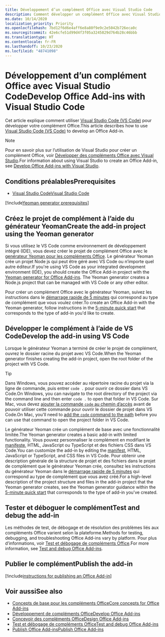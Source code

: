```yaml
---
title: Développement d’un complément Office avec Visual Studio Code
description: Comment développer un complément Office avec Visual Studio Code.
ms.date: 10/14/2020
localization_priority: Priority
ms.openlocfilehash: 7bd12f6d6e4aff6e8a80f9e9c2e5042b726eca0c
ms.sourcegitcommit: 42e6cfe51d99d4f3f05a3245829d764b28c46bbb
ms.translationtype: HT
ms.contentlocale: fr-FR
ms.lasthandoff: 10/23/2020
ms.locfileid: "48741098"
---
```

# <a name="develop-office-add-ins-with-visual-studio-code"></a><span data-ttu-id="18ee9-103">Développement d’un complément Office avec Visual Studio Code</span><span class="sxs-lookup"><span data-stu-id="18ee9-103">Develop Office Add-ins with Visual Studio Code</span></span>

<span data-ttu-id="18ee9-104">Cet article explique comment utiliser [Visual Studio Code (VS Code)](https://code.visualstudio.com) pour développer votre complément Office.</span><span class="sxs-lookup"><span data-stu-id="18ee9-104">This article describes how to use [Visual Studio Code (VS Code)](https://code.visualstudio.com) to develop an Office Add-in.</span></span>

> [!NOTE]
> <span data-ttu-id="18ee9-105">Pour en savoir plus sur l’utilisation de Visual Studio pour créer un complément Office, voir [Développer des compléments Office avec Visual Studio](develop-add-ins-visual-studio.md).</span><span class="sxs-lookup"><span data-stu-id="18ee9-105">For information about using Visual Studio to create an Office Add-in, see [Develop Office Add-ins with Visual Studio](develop-add-ins-visual-studio.md).</span></span>

## <a name="prerequisites"></a><span data-ttu-id="18ee9-106">Conditions préalables</span><span class="sxs-lookup"><span data-stu-id="18ee9-106">Prerequisites</span></span>

- [<span data-ttu-id="18ee9-107">Visual Studio Code</span><span class="sxs-lookup"><span data-stu-id="18ee9-107">Visual Studio Code</span></span>](https://code.visualstudio.com/)

[!include[Yeoman generator prerequisites](../includes/quickstart-yo-prerequisites.md)]

## <a name="create-the-add-in-project-using-the-yeoman-generator"></a><span data-ttu-id="18ee9-108">Créez le projet de complément à l’aide du générateur Yeoman</span><span class="sxs-lookup"><span data-stu-id="18ee9-108">Create the add-in project using the Yeoman generator</span></span>

<span data-ttu-id="18ee9-109">Si vous utilisez le VS Code comme environnement de développement intégré (IDE), vous devez créer le projet de complément Office avec le [genérateur Yeoman pour les compléments Office](https://github.com/OfficeDev/generator-office). Le générateur Yeoman crée un projet Node js qui peut être géré avec VS Code ou n’importe quel autre éditeur.</span><span class="sxs-lookup"><span data-stu-id="18ee9-109">If you're using VS Code as your integrated development environment (IDE), you should create the Office Add-in project with the [Yeoman generator for Office Add-ins](https://github.com/OfficeDev/generator-office). The Yeoman generator creates a Node.js project that can be managed with VS Code or any other editor.</span></span> 

<span data-ttu-id="18ee9-110">Pour créer un complément Office avec le générateur Yeoman, suivez les instructions dans le [démarrage rapide de 5 minutes](/office/dev/add-ins/) qui correspond au type de complément que vous voulez créer.</span><span class="sxs-lookup"><span data-stu-id="18ee9-110">To create an Office Add-in with the Yeoman generator, follow instructions in the [5-minute quick start](/office/dev/add-ins/) that corresponds to the type of add-in you'd like to create.</span></span>

## <a name="develop-the-add-in-using-vs-code"></a><span data-ttu-id="18ee9-111">Développer le complément à l’aide de VS Code</span><span class="sxs-lookup"><span data-stu-id="18ee9-111">Develop the add-in using VS Code</span></span>

<span data-ttu-id="18ee9-112">Lorsque le générateur Yeoman a terminé de créer le projet de complément, ouvrez le dossier racine du projet avec VS Code.</span><span class="sxs-lookup"><span data-stu-id="18ee9-112">When the Yeoman generator finishes creating the add-in project, open the root folder of the project with VS Code.</span></span> 

> [!TIP]
> <span data-ttu-id="18ee9-113">Dans Windows, vous pouvez accéder au répertoire racine du projet via la ligne de commande, puis entrer `code .` pour ouvrir ce dossier dans VS Code.</span><span class="sxs-lookup"><span data-stu-id="18ee9-113">On Windows, you can navigate to the root directory of the project via the command line and then enter `code .` to open that folder in VS Code.</span></span> <span data-ttu-id="18ee9-114">Sur Mac, vous devez [ajouter la commande `code` au chemin d’accès](https://code.visualstudio.com/docs/setup/mac#_launching-from-the-command-line) avant de pouvoir utiliser cette commande pour ouvrir le dossier de projet dans VS Code.</span><span class="sxs-lookup"><span data-stu-id="18ee9-114">On Mac, you'll need to [add the `code` command to the path](https://code.visualstudio.com/docs/setup/mac#_launching-from-the-command-line) before you can use that command to open the project folder in VS Code.</span></span>

<span data-ttu-id="18ee9-115">Le générateur Yeoman crée un complément de base avec une fonctionnalité limitée.</span><span class="sxs-lookup"><span data-stu-id="18ee9-115">The Yeoman generator creates a basic add-in with limited functionality.</span></span> <span data-ttu-id="18ee9-116">Vous pouvez personnaliser le complément en modifiant le [manifeste](add-in-manifests.md), HTML, JavaScript ou TypeScript et des fichiers CSS dans VS Code.</span><span class="sxs-lookup"><span data-stu-id="18ee9-116">You can customize the add-in by editing the [manifest](add-in-manifests.md), HTML, JavaScript or TypeScript, and CSS files in VS Code.</span></span> <span data-ttu-id="18ee9-117">Pour obtenir une description générale de la structure de projet et des fichiers dans le projet de complément que le générateur Yeoman crée, consultez les instructions du générateur Yeoman dans le [démarrage rapide de 5 minutes](/office/dev/add-ins/) qui correspond au type de complément que vous avez créé.</span><span class="sxs-lookup"><span data-stu-id="18ee9-117">For a high-level description of the project structure and files in the add-in project that the Yeoman generator creates, see the Yeoman generator guidance within the [5-minute quick start](/office/dev/add-ins/) that corresponds to the type of add-in you've created.</span></span>

## <a name="test-and-debug-the-add-in"></a><span data-ttu-id="18ee9-118">Tester et déboguer le complément</span><span class="sxs-lookup"><span data-stu-id="18ee9-118">Test and debug the add-in</span></span>

<span data-ttu-id="18ee9-119">Les méthodes de test, de débogage et de résolution des problèmes liés aux compléments Office varient selon la plateforme.</span><span class="sxs-lookup"><span data-stu-id="18ee9-119">Methods for testing, debugging, and troubleshooting Office Add-ins vary by platform.</span></span> <span data-ttu-id="18ee9-120">Pour plus d’informations, voir [Test et débogage de compléments Office](../testing/test-debug-office-add-ins.md).</span><span class="sxs-lookup"><span data-stu-id="18ee9-120">For more information, see [Test and debug Office Add-ins](../testing/test-debug-office-add-ins.md).</span></span>

## <a name="publish-the-add-in"></a><span data-ttu-id="18ee9-121">Publier le complément</span><span class="sxs-lookup"><span data-stu-id="18ee9-121">Publish the add-in</span></span>

[!include[instructions for publishing an Office Add-in](../includes/publish-add-in.md)]

## <a name="see-also"></a><span data-ttu-id="18ee9-122">Voir aussi</span><span class="sxs-lookup"><span data-stu-id="18ee9-122">See also</span></span>

- [<span data-ttu-id="18ee9-123">Concepts de base pour les compléments Office</span><span class="sxs-lookup"><span data-stu-id="18ee9-123">Core concepts for Office Add-ins</span></span>](../overview/core-concepts-office-add-ins.md)
- [<span data-ttu-id="18ee9-124">Développement de compléments Office</span><span class="sxs-lookup"><span data-stu-id="18ee9-124">Develop Office Add-ins</span></span>](../develop/develop-overview.md)
- [<span data-ttu-id="18ee9-125">Concevoir des compléments Office</span><span class="sxs-lookup"><span data-stu-id="18ee9-125">Design Office Add-ins</span></span>](../design/add-in-design.md)
- [<span data-ttu-id="18ee9-126">Test et débogage de compléments Office</span><span class="sxs-lookup"><span data-stu-id="18ee9-126">Test and debug Office Add-ins</span></span>](../testing/test-debug-office-add-ins.md)
- [<span data-ttu-id="18ee9-127">Publish Office Add-ins</span><span class="sxs-lookup"><span data-stu-id="18ee9-127">Publish Office Add-ins</span></span>](../publish/publish.md)
